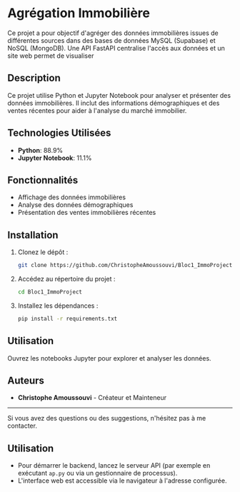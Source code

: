 # Agrégation Immobilière

Ce projet a pour objectif d'agréger des données immobilières issues de différentes sources dans des bases de données MySQL (Supabase) et NoSQL (MongoDB). Une API FastAPI centralise l'accès aux données et un site web permet de visualiser 

## Description

Ce projet utilise Python et Jupyter Notebook pour analyser et présenter des données immobilières. Il inclut des informations démographiques et des ventes récentes pour aider à l'analyse du marché immobilier.

## Technologies Utilisées

- **Python**: 88.9%
- **Jupyter Notebook**: 11.1%

## Fonctionnalités

- Affichage des données immobilières
- Analyse des données démographiques
- Présentation des ventes immobilières récentes

## Installation

1. Clonez le dépôt :
   ```sh
   git clone https://github.com/ChristopheAmoussouvi/Bloc1_ImmoProject.git
   ```

2. Accédez au répertoire du projet :
   ```sh
   cd Bloc1_ImmoProject
   ```

3. Installez les dépendances :
   ```sh
   pip install -r requirements.txt
   ```

## Utilisation

Ouvrez les notebooks Jupyter pour explorer et analyser les données.


## Auteurs

- **Christophe Amoussouvi** - Créateur et Mainteneur

---

Si vous avez des questions ou des suggestions, n'hésitez pas à me contacter.


## Utilisation

- Pour démarrer le backend, lancez le serveur API (par exemple en exécutant `ap.py` ou via un gestionnaire de processus).
- L'interface web est accessible via le navigateur à l'adresse configurée.